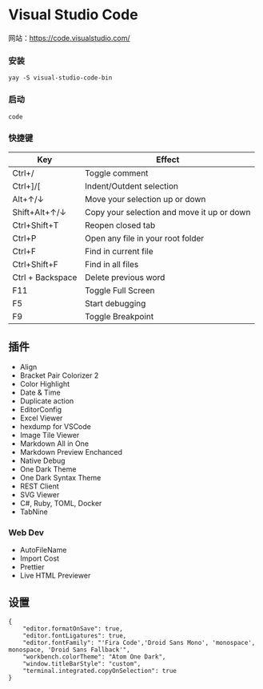 # Visual Studio Code

网站：https://code.visualstudio.com/

### 安装

```
yay -S visual-studio-code-bin
```

### 启动

```
code
```

### 快捷键

| Key              | Effect                                     |
| ---------------- | ------------------------------------------ |
| Ctrl+/           | Toggle comment                             |
| Ctrl+]/[         | Indent/Outdent selection                   |
| Alt+↑/↓          | Move your selection up or down             |
| Shift+Alt+↑/↓    | Copy your selection and move it up or down |
| Ctrl+Shift+T     | Reopen closed tab                          |
| Ctrl+P           | Open any file in your root folder          |
| Ctrl+F           | Find in current file                       |
| Ctrl+Shift+F     | Find in all files                          |
| Ctrl + Backspace | Delete previous word                       |
| F11              | Toggle Full Screen                         |
| F5               | Start debugging                            |
| F9               | Toggle Breakpoint                          |

## 插件

- Align
- Bracket Pair Colorizer 2
- Color Highlight
- Date & Time
- Duplicate action
- EditorConfig
- Excel Viewer
- hexdump for VSCode
- Image Tile Viewer
- Markdown All in One
- Markdown Preview Enchanced
- Native Debug
- One Dark Theme
- One Dark Syntax Theme
- REST Client
- SVG Viewer
- C#, Ruby, TOML, Docker
- TabNine

### Web Dev

- AutoFileName
- Import Cost
- Prettier
- Live HTML Previewer

## 设置

```
{
    "editor.formatOnSave": true,
    "editor.fontLigatures": true,
    "editor.fontFamily": "'Fira Code','Droid Sans Mono', 'monospace', monospace, 'Droid Sans Fallback'",
    "workbench.colorTheme": "Atom One Dark",
    "window.titleBarStyle": "custom",
    "terminal.integrated.copyOnSelection": true
}
```
